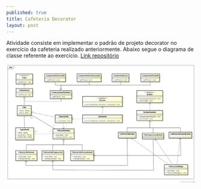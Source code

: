 ```yaml
---
published: true
title: Cafeteria Decorator
layout: post
---
```

Atividade consiste em implementar o padrão de projeto decorator no exercício da cafeteria realizado anteriormente. Abaixo segue o diagrama de classe referente ao exercício. [Link repositório](https://github.com/leticiassenna/cafeteriaBWDecorator)


<img src="https://raw.githubusercontent.com/leticiassenna/cafeteriaBWDecorator/master/Class%20Diagram%20cafeteriaBW%20Decorator.jpg">